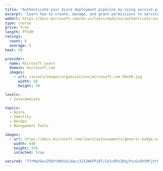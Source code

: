 ```yaml
---
title: "Authenticate your Azure deployment pipeline by using service principals"
excerpt: "Learn how to create, manage, and grant permissions to service principals, which enable your deployment pipelines to securely authenticate to Azure."
webUrl: https://docs.microsoft.com/en-us/learn/modules/authenticate-azure-deployment-pipeline-service-principals/
type: course
price: Free
length: PT34M
ratings:
  count: 6
  average: 5
heat: 50

provider:
  name: Microsoft Learn
  domain: microsoft.com
  images:
    - url: /assets/images/organizations/microsoft.com-50x50.jpg
      width: 50
      height: 50

levels:
  - Intermediate

topics:
  - Azure
  - Identity
  - DevOps
  - Management Tools

images:
  - url: https://docs.microsoft.com/learn/achievements/generic-badge-social.png
    width: 640
    height: 320
    isCached: true

secured: "77rMqYGwsZhDYt9W3SUjdqcc3JI2W6FPi8T/Ie1cRhVZ6qjPxvGz9XtRFjVrQHL4GNBZlHsRfIZ8tqxO8G71DH4lAvqxN3EHG5rS0a1f596WTBFl4CPvNyX+BUglxlugY40/WM7ylvXIxW7E2ZWwpd4iCYnSvBox8t86OQmIi6g/2/3oVnKnAwIXZqbrQXxq48UUQQgrZVTUrrRvcQfaTiP6IuX5EKuquQR36l7Fuu/UQIEaA8Y2jrEsBMCwXOewm3rbwY11PeSgqe5w1RcKoIfI0/9kKjSqifWIcVx8WEaZQm2kQtOGN0gaImMKiqPiEOq6r6f9JX3cig2MI1xpiCCDw6tkO0Fd/bZrTYIqoFyjLYbhIVrcLxYWOpHetQJw1vImRxnkcUlPlR8oJ7CmniC6nVtCzi7MYhgOClXfD1A=;IWDroHeqpwF7P3avcSGAWA=="
---
```


